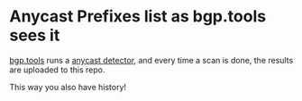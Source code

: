 # Anycast Prefixes list as bgp.tools sees it

[bgp.tools](https://bgp.tools) runs a [anycast detector](https://bgp.tools/kb/anycatch), and every time a scan is done, the results are uploaded to this repo.

This way you also have history!
